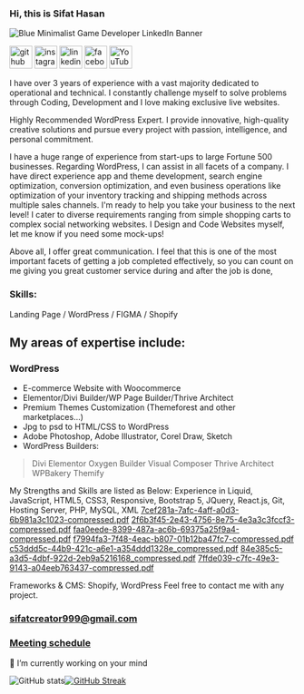 ### Hi, this is Sifat Hasan

![Blue Minimalist Game Developer LinkedIn Banner](https://github.com/user-attachments/assets/1f37b3b3-4b91-43f9-a051-a4525fa5627f)


 

[<img src='https://www.iconsdb.com/icons/preview/white/github-xxl.png' alt='github' height='40' >](https://github.com/SIFAT-AOC) [<img src='https://www.iconsdb.com/icons/preview/white/instagram-xxl.png' alt='instagram' height='40' >](https://www.instagram.com/sifat.dev404/) [<img src='https://www.iconsdb.com/icons/preview/white/linkedin-3-xxl.png' alt='linkedin' height='40'>](https://www.linkedin.com/in/sifathasan2003/)  [<img src='https://www.iconsdb.com/icons/preview/white/facebook-3-xxl.png' alt='facebook' height='40'>](https://www.facebook.com/Sifat3hasan23)  [<img src='https://www.iconsdb.com/icons/preview/white/youtube-xxl.png' alt='YouTube' height='40'>](https://www.youtube.com/@sifatcreator1175)

I have over 3 years of experience with a vast majority dedicated to operational and technical. I constantly challenge myself to solve problems through Coding, Development and I love making exclusive live websites. 

Highly Recommended WordPress Expert. I provide innovative, high-quality creative solutions and pursue every project with passion, intelligence, and personal commitment.
 
I have a huge range of experience from start-ups to large Fortune 500 businesses. Regarding WordPress, I can assist in all facets of a company. I have direct experience app and theme development, search engine optimization, conversion optimization, and even business operations like optimization of your inventory tracking and shipping methods across multiple sales channels. I'm ready to help you take your business to the next level! I cater to diverse requirements ranging from simple shopping carts to complex social networking websites. I Design and Code Websites myself, let me know if you need some mock-ups!
 
Above all, I offer great communication. I feel that this is one of the most important facets of getting a job completed effectively, so you can count on me giving you great customer service during and after the job is done,

### Skills: 
Landing Page / WordPress / FIGMA  / Shopify

## My areas of expertise include: 

### WordPress
 + E-commerce Website with Woocommerce
 + Elementor/Divi Builder/WP Page Builder/Thrive Architect
 + Premium Themes Customization (Themeforest and other marketplaces...)
 + Jpg to psd to HTML/CSS to WordPress
 + Adobe Photoshop, Adobe Illustrator, Corel Draw, Sketch
 + WordPress Builders:
 > Divi
 > Elementor
 > Oxygen Builder
 > Visual Composer
 > Thrive Architect
 > WPBakery
 > Themify
<!--

### Shopify
 + Store Setup 
 + Theme Customization
 + Theme Development 
 + Landing Page Design 
 + Custom Liquid Coding
 + Product Page Customization
 + Figma to Shopify
 + Sketch to Shopify
 + Page Builder ( Pagefly, Shogun, Gempages )
-->
My Strengths and Skills are listed as Below:
Experience in Liquid, JavaScript, HTML5, CSS3, Responsive, Bootstrap 5, JQuery, React.js, Git, Hosting Server, PHP, MySQL, XML
[7cef281a-7afc-4aff-a0d3-6b981a3c1023-compressed.pdf](https://github.com/user-attachments/files/18723022/7cef281a-7afc-4aff-a0d3-6b981a3c1023-compressed.pdf)
[2f6b3f45-2e43-4756-8e75-4e3a3c3fccf3-compressed.pdf](https://github.com/user-attachments/files/18723021/2f6b3f45-2e43-4756-8e75-4e3a3c3fccf3-compressed.pdf)
[faa0eede-8399-487a-ac6b-69375a25f9a4-compressed.pdf](https://github.com/user-attachments/files/18723020/faa0eede-8399-487a-ac6b-69375a25f9a4-compressed.pdf)
[f7994fa3-7f48-4eac-b807-01b12ba47fc7-compressed.pdf](https://github.com/user-attachments/files/18723019/f7994fa3-7f48-4eac-b807-01b12ba47fc7-compressed.pdf)
[c53ddd5c-44b9-421c-a6e1-a354ddd1328e_compressed.pdf](https://github.com/user-attachments/files/18723018/c53ddd5c-44b9-421c-a6e1-a354ddd1328e_compressed.pdf)
[84e385c5-a3d5-4dbf-922d-2eb9a5216168_compressed.pdf](https://github.com/user-attachments/files/18723017/84e385c5-a3d5-4dbf-922d-2eb9a5216168_compressed.pdf)
[7ffde039-c7fc-49e3-9143-a04eeb763437-compressed.pdf](https://github.com/user-attachments/files/18723016/7ffde039-c7fc-49e3-9143-a04eeb763437-compressed.pdf)

Frameworks & CMS: Shopify, WordPress
Feel free to contact me with any project.
### sifatcreator999@gmail.com
### [Meeting schedule]([https://calendly.com/codexcode-it-solutions/30min](https://calendly.com/sifatcreator999))


<!--
**faridrony55/faridrony55** is a ✨ _special_ ✨ repository because its `README.md` (this file) appears on your GitHub profile.

Here are some ideas to get you started:

- 🔭 I’m currently working on ...
- 🌱 I’m currently learning ...
- 👯 I’m looking to collaborate on ...
- 🤔 I’m looking for help with ...
- 💬 Ask me about ...
- 📫 How to reach me: ...
- 😄 Pronouns: ...
- ⚡ Fun fact: ...
-->
 

🔭 I’m currently working on your mind

 
![GitHub stats](https://github-readme-stats.vercel.app/api?username=SIFAT-AOC&show_icons=true)[![GitHub Streak](https://streak-stats.demolab.com?user=SIFAT-AOC&theme=garden)](https://git.io/streak-stats)
<!-- [![trophy](https://github-profile-trophy.vercel.app/?username=faridrony55)](https://github.com/ryo-ma/github-profile-trophy) -->
